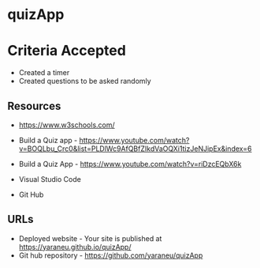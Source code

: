 # quizApp

# Criteria Accepted
* Created a timer
* Created questions to be asked randomly

## Resources
* https://www.w3schools.com/
* Build a Quiz app - https://www.youtube.com/watch?v=BOQLbu_Crc0&list=PLDlWc9AfQBfZIkdVaOQXi1tizJeNJipEx&index=6
* Build a Quiz App - https://www.youtube.com/watch?v=riDzcEQbX6k

* Visual Studio Code
* Git Hub

## URLs
* Deployed website - Your site is published at https://yaraneu.github.io/quizApp/
* Git hub repository - https://github.com/yaraneu/quizApp
